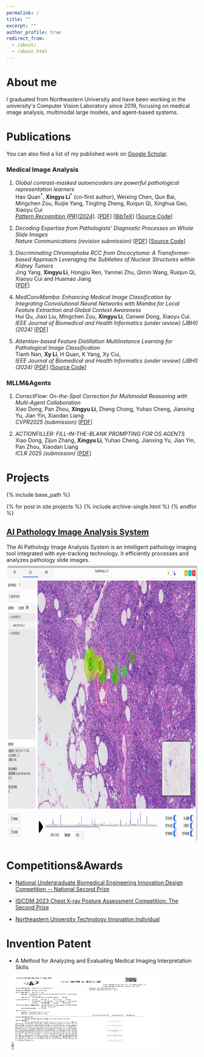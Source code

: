 ```yaml
---
permalink: /
title: ""
excerpt: ""
author_profile: true
redirect_from: 
  - /about/
  - /about.html
---
```


About me
======

I graduated from Northeastern University and have been working in the university's Computer Vision Laboratory since 2019, focusing on medical image analysis, multimodal large models, and agent-based systems.

Publications
======

You can also find a list of my published work on <a href="https://scholar.google.com/citations?user=JpQ3YxkAAAAJ&hl" target="_blank">Google Scholar</a>.
### Medical Image Analysis
1. *Global contrast-masked autoencoders are powerful pathological representation learners* <br/>
Hao Quan<sup>\*</sup>, **Xingyu Li**<sup>\*</sup> (co-first author), Weixing Chen, Qun Bai, Mingchen Zou, Ruijie Yang, Tingting Zheng, Ruiqun Qi, Xinghua Gao, Xiaoyu Cui<br/>
*<a href="https://www.sciencedirect.com/science/article/abs/pii/S0031320324004965" target="_blank">Pattern Recognition (PR)(2024)</a>.*
[<a href="{{base.url}}/files/gcmae.pdf" target="_blank">PDF</a>] 
[<a href="{{base.url}}/files/gcmae.bib" target="_blank">BibTeX</a>] 
[<a href="https://github.com/StarUniversus/gcmae" target="_blank">Source Code</a>]

1. *Decoding Expertise from Pathologists’ Diagnostic Processes on Whole Slide Images*  
*Nature Communications (revision submission)*
[<a href="{{base.url}}/files/PEAN.pdf" target="_blank">PDF</a>] 
[<a href="https://github.com/MasyerN/PEAN" target="_blank">Source Code</a>]

1. *Discriminating Chromophobe RCC from Oncocytoma: A Transformer-based Approach Leveraging the Subtleties of Nuclear Structures within Kidney Tumors*<br/>
Jing Yang, **Xingyu Li**, Hongjiu Ren, Yanmei Zhu, Qimin Wang, Ruiqun Qi, Xiaoyu Cui and Huamao Jiang <br/>
[<a href="{{base.url}}/files/Kidney.pdf" target="_blank">PDF</a>] 

1. *MedConvMamba: Enhancing Medical Image Classification by Integrating Convolutional Neural Networks with Mamba for Local Feature Extraction and Global Context Awareness* <br/>
Hui Qu, Jiaxi Liu, Mingchen Zou, **Xingyu Li**, Canwei Dong, Xiaoyu Cui. <br/>
*IEEE Journal of Biomedical and Health Informatics (under review) (JBHI) (2024)*
[<a href="{{base.url}}/files/MedConvMamba.pdf" target="_blank">PDF</a>] 

1. *Attention-based Feature Distillation MultiInstance Learning for Pathological Image
Classification* <br/>
Tianh Nan, **Xy Li**, H Quan, K Yang, Xy Cui, <br/>
*IEEE Journal of Biomedical and Health Informatics (under review) (JBHI) (2024)*
[<a href="{{base.url}}/files/AFD-MIL.pdf" target="_blank">PDF</a>] 
[<a href="https://github.com/MasyerN/AFD-MIL" target="_blank">Source Code</a>]


### MLLM&Agents
1. *CorrectFlow: On-the-Spot Correction for Multimodal Reasoning with
Multi-Agent Collaboration* <br/>
Xiao Dong, Pan Zhou, **Xingyu Li**, Zheng Chong, Yuhao Cheng, Jianxing Yu, Jian Yin, Xiaodan Liang <br/>
*CVPR2025 (submission)*
[<a href="{{base.url}}/files/CorrectFlow.pdf" target="_blank">PDF</a>] 


1. *ACTIONFILLER: FILL-IN-THE-BLANK PROMPTING FOR OS AGENTS* <br/>
Xiao Dong, Zijun Zhang, **Xingyu Li**, Yuhao Cheng, Jianxing Yu, Jian Yin, Pan Zhou, Xiaodan Liang <br/>
*ICLR 2025 (submission)*
[<a href="{{base.url}}/files/ActionFiller.pdf" target="_blank">PDF</a>] 

Projects
======
{% include base_path %}

{% for post in site.projects %}
  {% include archive-single.html %}
{% endfor %}
## <a href='{{base.url}}/projects/ep'>AI Pathology Image Analysis System</a>
The AI Pathology Image Analysis System is an intelligent pathology imaging tool integrated with eye-tracking technology. It efficiently processes and analyzes pathology slide images. <br/><img src='/images/ep.svg' alt='EP' width='980' height='735'>



Competitions&Awards
======
* <a href='{{base.url}}/images/bmedesign.png'>National Undergraduate Biomedical Engineering Innovation Design Competition -- National Second Prize</a>

* <a href='{{base.url}}/images/isicdm2023.png'>ISICDM 2023 Chest X-ray Posture Assessment Competition: The Second Prize</a>

* <a href='{{base.url}}/images/neu.png'>Northeastern University Technology Innovation Individual</a>

Invention Patent
======
* A Method for Analyzing and Evaluating Medical Imaging Interpretation Skills
<img src='/images/patent.png' alt='EP' width='400' height='200'>